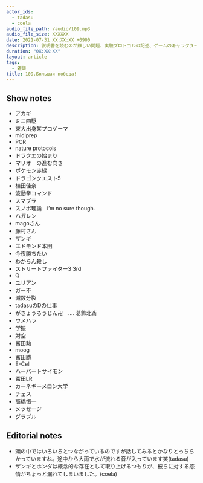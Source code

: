 ```yaml
---
actor_ids:
  - tadasu
  - coela
audio_file_path: /audio/109.mp3
audio_file_size: XXXXXX
date: 2021-07-31 XX:XX:XX +0900
description: 説明書を読むのが難しい問題、実験プロトコルの記述、ゲームのキャラクターセレクトと実験テーマ選定の相似性について話しました。
duration: "0X:XX:XX"
layout: article
tags:
  - 雑談
title: 109.Большая победа! 
---
```


## Show notes
- アカギ
- ミニ四駆
- 東大出身某プロゲーマ
- midiprep
- PCR
- nature protocols
- ドラクエの始まり
- マリオ　の進む向き
- ポケモン赤緑
- ドラゴンクエスト5
- 植田佳奈
- 波動拳コマンド
- スマブラ
- スノボ理論　i’m no sure though.
- ハガレン
- magoさん
- 藤村さん
- ザンギ
- エドモンド本田
- 今夜勝ちたい
- わからん殺し
- ストリートファイター3 3rd
- Q
- ユリアン
- ガー不
- 減数分裂
- tadasuのDの仕事
- がきょうろうじん卍　…. 葛飾北斎
- ウメハラ
- 学振
- 対空
- 冨田勲
- moog
- 冨田勝
- E-Cell
- ハーバートサイモン
- 冨田LR
- カーネギーメロン大学
- チェス
- 高橋恒一
- メッセージ
- グラブル

## Editorial notes
- 頭の中ではいろいろとつながっているのですが話してみるとかなりとっちらかっていますね。途中から大雨で水が流れる音が入っています笑(tadasu)
- ザンギとホンダは概念的な存在として取り上げるつもりが、彼らに対する感情がちょっと漏れてしまいました。(coela)
